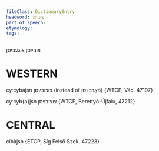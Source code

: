 ```yaml
---
fileClass: DictionaryEntry
headword: צובײַסן
part_of_speech: 
etymology: 
tags: 
---
```

צובײַסן
צוגעביסן

WESTERN
========

cyːcybajsn צוצובײַסן (instead of פֿאַרבײַסן) {WTCP, Vác, 47197}

cyˑcyb{a}jsn צוצובײַסן {WTCP, Berettyó-Újfalu, 47212}

CENTRAL
========

cíbàjsn {ETCP, Sîg Felső Szek, 47223}